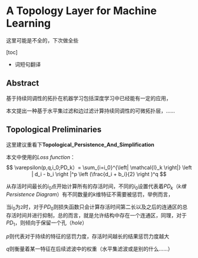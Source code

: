 # A Topology Layer for Machine Learning

这里可能是不全的，下次做全些

[toc]

- 词短句翻译

## Abstract

基于持续同调性的拓扑在机器学习包括深度学习中已经能有一定的应用，

本文提出一种基于水平集过滤和边过滤计算持续同调性的可微拓扑层，……

## Topological Preliminaries

这里建议重看下**Topological_Persistence_And_Simplification**

本文中使用的*Loss function*：
$$
\varepsilon(p,q,i_0;PD_k）= \sum_{i=i_0}^{\left| \mathcal{I}_k \right|} \left | d_i - b_i \right |^p \left (\frac{d_i + b_i}{2} \right )^q
$$

从存活时间最长的$i_0$点开始计算所有的存活时间，不同的$i_0$设置代表着$PD_k$​（*k维Persistence Diagram*）有不同数量的*k*维特征不需要被惩罚，举例而言，

当$i_0$为`2`时，对于$PD_0$则损失函数只会计算存活时间第二长以及之后的连通区的总存活时间并进行抑制，总的而言，就是允许结构中存在一个连通区，同理，对于$PD_1$，则倾向于保留一个孔（*hole*）

$p$​则代表对于持续的特征的惩罚力度，存活时间越长的结果惩罚力度越大

$q$​则衡量着某一特征在后续滤波中的权重（水平集滤波或是别的什么……​）


